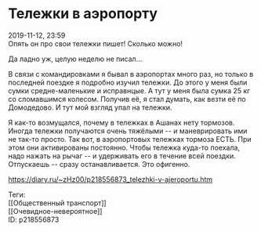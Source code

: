Тележки в аэропорту
====================

   
 2019-11-12, 23:59   
  Опять он про свои тележки пишет! Сколько можно!   
   
 Да ладно уж, целую неделю не писал...   
   
 В связи с командировками я бывал в аэропортах много раз, но только в последней поездке я подробно изучил тележки. До этого у меня были сумки средне-маленькие и исправнцые. А тут у меня была сумка 25 кг со сломавшимся колесом. Получив её, я стал думать, как везти её по Домодедово. И тут мой взгляд упал на тележки.   
   
 Я как-то возмущался, почему в тележках в Ашанах нету тормозов. Иногда тележки получаются очень тяжёлыми -- и маневрировать ими не так-то просто. Так вот, в аэропортовых тележках тормоза ЕСТЬ. При этом они активированы постоянно. Чтобы тележка куда-то поехала, надо нажать на рычаг -- и удерживать его в течение всей поездки. Отпускаешь -- сразу останавливается. Это офигенно.   
    
 <https://diary.ru/~zHz00/p218556873_telezhki-v-ajeroportu.htm>   
   
 Теги:   
 [[Общественный транспорт]]   
 [[Очевидное-невероятное]]   
 ID: p218556873
